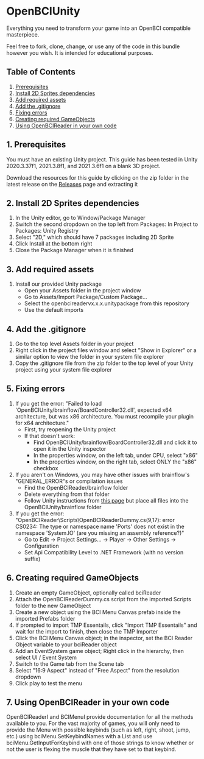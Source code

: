 # OpenBCIUnity
Everything you need to transform your game into an OpenBCI compatible masterpiece.

Feel free to fork, clone, change, or use any of the code in this bundle however you wish. It is intended for educational purposes.

## Table of Contents
1. [Prerequisites](#1-prerequisites)
2. [Install 2D Sprites dependencies](#2-install-2d-sprites-dependencies)
3. [Add required assets](#3-add-required-assets)
4. [Add the .gitignore](#4-add-the-gitignore)
5. [Fixing errors](#5-fixing-errors)
6. [Creating required GameObjects](#6-creating-required-gameobjects)
7. [Using OpenBCIReader in your own code](#7-using-openbcireader-in-your-own-code)

## 1. Prerequisites

You must have an existing Unity project. This guide has been tested in Unity 2020.3.37f1, 2021.3.8f1, and 2021.3.6f1 on a blank 3D project.

Download the resources for this guide by clicking on the zip folder in the latest release on the [Releases](https://github.com/Neurotechnology-Exploration-Team/OpenBCIUnity/releases) page and extracting it

## 2. Install 2D Sprites dependencies

1. In the Unity editor, go to Window/Package Manager
2. Switch the second dropdown on the top left from Packages: In Project to Packages: Unity Registry
3. Select "2D," which should have 7 packages including 2D Sprite
4. Click Install at the bottom right
5. Close the Package Manager when it is finished

## 3. Add required assets

1. Install our provided Unity package
   - Open your Assets folder in the project window
   - Go to Assets/Import Package/Custom Package...
   - Select the openbcireadervx.x.x.unitypackage from this repository
   - Use the default imports

## 4. Add the .gitignore

1. Go to the top level Assets folder in your project
2. Right click in the project files window and select "Show in Explorer" or a similar option to view the folder in your system file explorer
3. Copy the .gitignore file from the zip folder to the top level of your Unity project using your system file explorer

## 5. Fixing errors

1. If you get the error: "Failed to load 'OpenBCIUnity/brainflow/BoardController32.dll', expected x64 architecture, but was x86 architecture. You must recompile your plugin for x64 architecture."
   - First, try reopening the Unity project
   - If that doesn't work:
     - Find OpenBCIUnity/brainflow/BoardController32.dll and click it to open it in the Unity inspector
     - In the properties window, on the left tab, under CPU, select "x86"
     - In the properties window, on the right tab, select ONLY the "x86" checkbox
2. If you aren't on Windows, you may have other issues with brainflow's "GENERAL_ERROR"s or compilation issues
   - Find the OpenBCIReader/brainflow folder
   - Delete everything from that folder
   - Follow Unity instructions from [this page](https://brainflow.readthedocs.io/en/stable/GameEngines.html) but place all files into the OpenBCIUnity/brainflow folder
3. If you get the error: "OpenBCIReader\Scripts\OpenBCIReaderDummy.cs(9,17): error CS0234: The type or namespace name 'Ports' does not exist in the namespace 'System.IO' (are you missing an assembly reference?)"
   - Go to Edit -> Project Settings... -> Player -> Other Settings -> Configuration
   - Set Api Compatibility Level to .NET Framework (with no version suffix)

## 6. Creating required GameObjects

1. Create an empty GameObject, optionally called bciReader
2. Attach the OpenBCIReaderDummy.cs script from the imported Scripts folder to the new GameObject
3. Create a new object using the BCI Menu Canvas prefab inside the imported Prefabs folder
4. If prompted to import TMP Essentails, click "Import TMP Essentails" and wait for the import to finish, then close the TMP Importer
5. Click the BCI Menu Canvas object; in the inspector, set the BCI Reader Object variable to your bciReader object
6. Add an EventSystem game object; Right click in the hierarchy, then select UI / Event System
7. Switch to the Game tab from the Scene tab
8. Select "16:9 Aspect" instead of "Free Aspect" from the resolution dropdown
9. Click play to test the menu

## 7. Using OpenBCIReader in your own code

OpenBCIReaderI and BCIMenuI provide documentation for all the methods available to you. For the vast majority of games, you will only need to provide the Menu with possible keybinds (such as left, right, shoot, jump, etc.) using bciMenu.SetKeybindNames with a List<string> and use bciMenu.GetInputForKeybind with one of those strings to know whether or not the user is flexing the muscle that they have set to that keybind.
